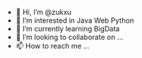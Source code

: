 - 👋 Hi, I’m @zukxu
- 👀 I’m interested in Java Web Python
- 🌱 I’m currently learning BigData
- 💞️ I’m looking to collaborate on ...
- 📫 How to reach me ...

<!---
zukxu/zukxu is a ✨ special ✨ repository because its `README.md` (this file) appears on your GitHub profile.
You can click the Preview link to take a look at your changes.
--->
